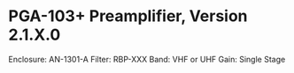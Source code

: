 # PGA-103+ Preamplifier, Version 2.1.X.0

Enclosure: AN-1301-A
Filter: RBP-XXX
Band: VHF or UHF
Gain: Single Stage

